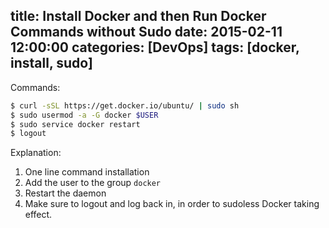 title: Install Docker and then Run Docker Commands without Sudo
date: 2015-02-11 12:00:00
categories: [DevOps]
tags: [docker, install, sudo]
---

Commands:

```sh
$ curl -sSL https://get.docker.io/ubuntu/ | sudo sh
$ sudo usermod -a -G docker $USER
$ sudo service docker restart
$ logout
```

Explanation:

1. One line command installation
2. Add the user to the group `docker`
3. Restart the daemon
4. Make sure to logout and log back in, in order to sudoless Docker taking effect.
